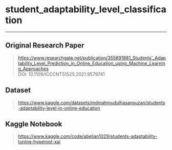 # student_adaptability_level_classification
---
## Original Research Paper
> https://www.researchgate.net/publication/355891881_Students'_Adaptability_Level_Prediction_in_Online_Education_using_Machine_Learning_Approaches  
> DOI: 10.1109/ICCCNT51525.2021.9579741  

## Dataset
> https://www.kaggle.com/datasets/mdmahmudulhasansuzan/students-adaptability-level-in-online-education

## Kaggle Notebook
> https://www.kaggle.com/code/abelian1029/students-adaptability-tuning-hyperopt-xai
